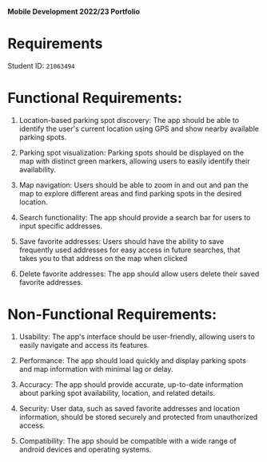 **Mobile Development 2022/23 Portfolio**
# Requirements

Student ID: `21063494`

# Functional Requirements:

1. Location-based parking spot discovery: The app should be able to identify the user's current location using GPS and show nearby available parking spots.

2. Parking spot visualization: Parking spots should be displayed on the map with distinct green markers, allowing users to easily identify their availability.

3. Map navigation: Users should be able to zoom in and out and pan the map to explore different areas and find parking spots in the desired location.

4. Search functionality: The app should provide a search bar for users to input specific addresses.

5. Save favorite addresses: Users should have the ability to save frequently used addresses for easy access in future searches, that takes you to that address on the map when clicked

6. Delete favorite addresses: The app should allow users delete their saved favorite addresses.

# Non-Functional Requirements:

1. Usability: The app's interface should be user-friendly, allowing users to easily navigate and access its features.

2. Performance: The app should load quickly and display parking spots and map information with minimal lag or delay.

3. Accuracy: The app should provide accurate, up-to-date information about parking spot availability, location, and related details.

4. Security: User data, such as saved favorite addresses and location information, should be stored securely and protected from unauthorized access.

5. Compatibility: The app should be compatible with a wide range of android devices and operating systems.
